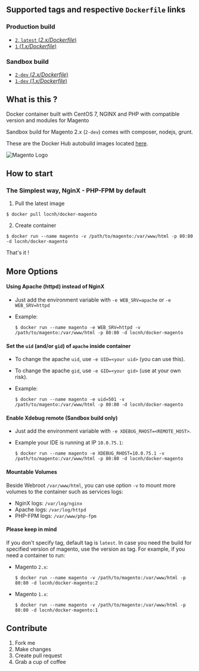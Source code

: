 ## Supported tags and respective `Dockerfile` links
### Production build
* [`2`, `latest` (*2.x/Dockerfile*)](https://github.com/locnh/docker-magento/blob/master/2.x/Dockerfile)
* [`1` (*1.x/Dockerfile*)](https://github.com/locnh/docker-magento/blob/master/1.x/Dockerfile)

### Sandbox build
* [`2-dev` (*2.x/Dockerfile*)](https://github.com/locnh/docker-magento/blob/sandbox/2.x/Dockerfile)
* [`1-dev` (*1.x/Dockerfile*)](https://github.com/locnh/docker-magento/blob/sandbox/1.x/Dockerfile)

## What is this ?
Docker container built with CentOS 7, NGINX and PHP with compatible version and modules for Magento

Sandbox build for Magento 2.x (`2-dev`) comes with composer, nodejs, grunt.

These are the Docker Hub autobuild images located [here](https://hub.docker.com/r/locnh/docker-magento/).

![Magento Logo](http://www.elevateweb.co.uk/wp-content/themes/porto/assets/img/headers/mage-logo.png)

## How to start
### The Simplest way, NginX - PHP-FPM by default
1. Pull the latest image

  ```
  $ docker pull locnh/docker-magento
  ```

2. Create container

  ```
  $ docker run --name magento -v /path/to/magento:/var/www/html -p 80:80 -d locnh/docker-magento
  ```

That's it !

## More Options

#### Using Apache (httpd) instead of NginX
- Just add the environment variable with `-e WEB_SRV=apache` or `-e WEB_SRV=httpd`
- Example:

  ```
  $ docker run --name magento -e WEB_SRV=httpd -v /path/to/magento:/var/www/html -p 80:80 -d locnh/docker-magento
  ```


#### Set the `uid` (and/or `gid`) of `apache` inside container
- To change the apache `uid`, use `-e UID=<your uid>` (you can use this).
- To change the apache `gid`, use `-e GID=<your gid>` (use at your own risk).
- Example:

  ```
  $ docker run --name magento -e uid=501 -v /path/to/magento:/var/www/html -p 80:80 -d locnh/docker-magento
  ```


#### Enable Xdebug remote (Sandbox build only)
- Just add the environment variable with `-e XDEBUG_RHOST=<REMOTE_HOST>`.
- Example your IDE is running at IP `10.0.75.1`:

  ```
  $ docker run --name magento -e XDEBUG_RHOST=10.0.75.1 -v /path/to/magento:/var/www/html -p 80:80 -d locnh/docker-magento
  ```

#### Mountable Volumes
Beside Webroot `/var/www/html`, you can use option `-v` to mount more volumes to the container such as services logs:
- NginX logs:   `/var/log/nginx` 
- Apache logs:  `/var/log/httpd`
- PHP-FPM logs: `/var/www/php-fpm`

#### Please keep in mind
If you don't specify tag, default tag is `latest`. In case you need the build for specified version of magento, use the version as tag. For example, if you need a container to run:
- Magento `2.x`:

  ```
  $ docker run --name magento -v /path/to/magento:/var/www/html -p 80:80 -d locnh/docker-magento:2
  ```

- Magento `1.x`:

  ```
  $ docker run --name magento -v /path/to/magento:/var/www/html -p 80:80 -d locnh/docker-magento:1
  ```


## Contribute
1. Fork me
2. Make changes
3. Create pull request
4. Grab a cup of coffee
